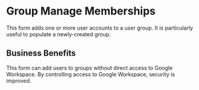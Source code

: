 # Group Manage Memberships

This form adds one or more user accounts to a user group. It is particularly useful to populate a newly-created group.

## Business Benefits

This form can add users to groups without direct access to Google Workspace. By controlling access to Google Workspace, security is improved.
